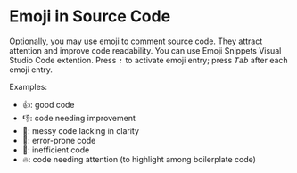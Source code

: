 # Emoji in Source Code
Optionally, you may use emoji to comment source code. They attract attention and improve code readability. You can use Emoji Snippets Visual Studio Code extention. Press <kbd><i>:</i></kbd> to activate emoji entry; press <kbd><i>Tab</i></kbd> after each emoji entry.

Examples:
- 👍: good code
- 👎: code needing improvement
- 💩: messy code lacking in clarity
- 🐛: error-prone code
- 🐌: inefficient code
- 🔥: code needing attention (to highlight among boilerplate code)